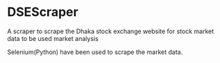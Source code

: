 # DSEScraper
A scraper to scrape the Dhaka stock exchange website for stock market data to be used market analysis

Selenium(Python) have been used to scrape the market data. 
